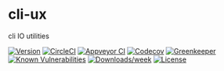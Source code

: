cli-ux
======

cli IO utilities

[![Version](https://img.shields.io/npm/v/cli-ux.svg)](https://npmjs.org/package/cli-ux)
[![CircleCI](https://circleci.com/gh/anycli/cli-ux/tree/master.svg?style=svg)](https://circleci.com/gh/anycli/cli-ux/tree/master)
[![Appveyor CI](https://ci.appveyor.com/api/projects/status/github/anycli/cli-ux?branch=master&svg=true)](https://ci.appveyor.com/project/heroku/cli-ux/branch/master)
[![Codecov](https://codecov.io/gh/anycli/cli-ux/branch/master/graph/badge.svg)](https://codecov.io/gh/anycli/cli-ux)
[![Greenkeeper](https://badges.greenkeeper.io/anycli/cli-ux.svg)](https://greenkeeper.io/)
[![Known Vulnerabilities](https://snyk.io/test/npm/cli-ux/badge.svg)](https://snyk.io/test/npm/cli-ux)
[![Downloads/week](https://img.shields.io/npm/dw/cli-ux.svg)](https://npmjs.org/package/cli-ux)
[![License](https://img.shields.io/npm/l/cli-ux.svg)](https://github.com/anycli/cli-ux/blob/master/package.json)
